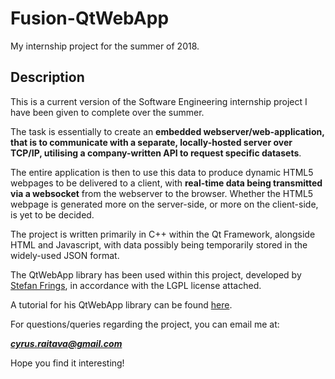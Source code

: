 # Fusion-QtWebApp

My internship project for the summer of 2018.

## Description

This is a current version of the Software Engineering internship project I have been given to complete over the summer. 

The task is essentially to create an **embedded webserver/web-application, that is to communicate with a separate, locally-hosted server over TCP/IP, utilising a company-written API to request specific datasets**. 

The entire application is then to use this data to produce dynamic HTML5 webpages to be delivered to a client, with **real-time data being transmitted via a websocket** from the webserver to the browser. Whether the HTML5 webpage is generated more on the server-side, or more on the client-side, is yet to be decided.

The project is written primarily in C++ within the Qt Framework, alongside HTML and Javascript, with data possibly being temporarily stored in the widely-used JSON format. 


The QtWebApp library has been used within this project, developed by [Stefan Frings](http://stefanfrings.de/qtwebapp/index-en.html), in accordance with the LGPL license attached.

A tutorial for his QtWebApp library can be found [here](http://stefanfrings.de/qtwebapp/tutorial/index.html).

For questions/queries regarding the project, you can email me at:

_**cyrus.raitava@gmail.com**_

Hope you find it interesting!
